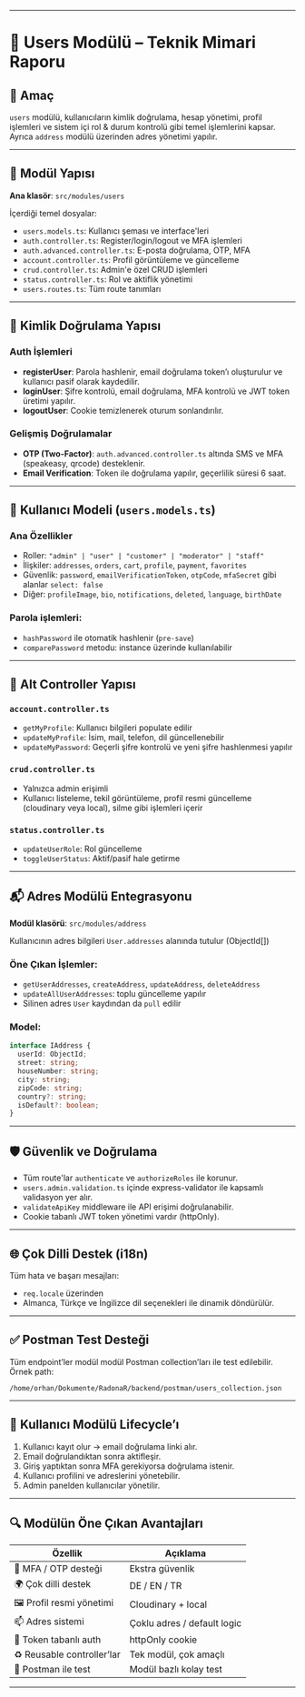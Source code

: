 
---

# 👤 **Users Modülü – Teknik Mimari Raporu**

## 📌 Amaç

`users` modülü, kullanıcıların kimlik doğrulama, hesap yönetimi, profil işlemleri ve sistem içi rol & durum kontrolü gibi temel işlemlerini kapsar. Ayrıca `address` modülü üzerinden adres yönetimi yapılır.

---

## 🧱 Modül Yapısı

**Ana klasör**: `src/modules/users`

İçerdiği temel dosyalar:

* `users.models.ts`: Kullanıcı şeması ve interface'leri
* `auth.controller.ts`: Register/login/logout ve MFA işlemleri
* `auth.advanced.controller.ts`: E-posta doğrulama, OTP, MFA
* `account.controller.ts`: Profil görüntüleme ve güncelleme
* `crud.controller.ts`: Admin'e özel CRUD işlemleri
* `status.controller.ts`: Rol ve aktiflik yönetimi
* `users.routes.ts`: Tüm route tanımları

---

## 🔐 Kimlik Doğrulama Yapısı

### Auth İşlemleri

* **registerUser**: Parola hashlenir, email doğrulama token’ı oluşturulur ve kullanıcı pasif olarak kaydedilir.
* **loginUser**: Şifre kontrolü, email doğrulama, MFA kontrolü ve JWT token üretimi yapılır.
* **logoutUser**: Cookie temizlenerek oturum sonlandırılır.

### Gelişmiş Doğrulamalar

* **OTP (Two-Factor)**: `auth.advanced.controller.ts` altında SMS ve MFA (speakeasy, qrcode) desteklenir.
* **Email Verification**: Token ile doğrulama yapılır, geçerlilik süresi 6 saat.

---

## 🧠 Kullanıcı Modeli (`users.models.ts`)

### Ana Özellikler

* Roller: `"admin" | "user" | "customer" | "moderator" | "staff"`
* İlişkiler: `addresses`, `orders`, `cart`, `profile`, `payment`, `favorites`
* Güvenlik: `password`, `emailVerificationToken`, `otpCode`, `mfaSecret` gibi alanlar `select: false`
* Diğer: `profileImage`, `bio`, `notifications`, `deleted`, `language`, `birthDate`

### Parola işlemleri:

* `hashPassword` ile otomatik hashlenir (`pre-save`)
* `comparePassword` metodu: instance üzerinde kullanılabilir

---

## 📂 Alt Controller Yapısı

### `account.controller.ts`

* `getMyProfile`: Kullanıcı bilgileri populate edilir
* `updateMyProfile`: İsim, mail, telefon, dil güncellenebilir
* `updateMyPassword`: Geçerli şifre kontrolü ve yeni şifre hashlenmesi yapılır

### `crud.controller.ts`

* Yalnızca admin erişimli
* Kullanıcı listeleme, tekil görüntüleme, profil resmi güncelleme (cloudinary veya local), silme gibi işlemleri içerir

### `status.controller.ts`

* `updateUserRole`: Rol güncelleme
* `toggleUserStatus`: Aktif/pasif hale getirme

---

## 📬 Adres Modülü Entegrasyonu

**Modül klasörü**: `src/modules/address`

Kullanıcının adres bilgileri `User.addresses` alanında tutulur (ObjectId\[])

### Öne Çıkan İşlemler:

* `getUserAddresses`, `createAddress`, `updateAddress`, `deleteAddress`
* `updateAllUserAddresses`: toplu güncelleme yapılır
* Silinen adres `User` kaydından da `pull` edilir

### Model:

```ts
interface IAddress {
  userId: ObjectId;
  street: string;
  houseNumber: string;
  city: string;
  zipCode: string;
  country?: string;
  isDefault?: boolean;
}
```

---

## 🛡️ Güvenlik ve Doğrulama

* Tüm route'lar `authenticate` ve `authorizeRoles` ile korunur.
* `users.admin.validation.ts` içinde express-validator ile kapsamlı validasyon yer alır.
* `validateApiKey` middleware ile API erişimi doğrulanabilir.
* Cookie tabanlı JWT token yönetimi vardır (httpOnly).

---

## 🌐 Çok Dilli Destek (i18n)

Tüm hata ve başarı mesajları:

* `req.locale` üzerinden
* Almanca, Türkçe ve İngilizce dil seçenekleri ile dinamik döndürülür.

---

## ✅ Postman Test Desteği

Tüm endpoint’ler modül modül Postman collection’ları ile test edilebilir.
Örnek path:

```
/home/orhan/Dokumente/RadonaR/backend/postman/users_collection.json
```

---

## 🔄 Kullanıcı Modülü Lifecycle’ı

1. Kullanıcı kayıt olur → email doğrulama linki alır.
2. Email doğrulandıktan sonra aktifleşir.
3. Giriş yaptıktan sonra MFA gerekiyorsa doğrulama istenir.
4. Kullanıcı profilini ve adreslerini yönetebilir.
5. Admin panelden kullanıcılar yönetilir.

---

## 🔍 Modülün Öne Çıkan Avantajları

| Özellik                    | Açıklama                    |
| -------------------------- | --------------------------- |
| 🔐 MFA / OTP desteği       | Ekstra güvenlik             |
| 🌍 Çok dilli destek        | DE / EN / TR                |
| 🖼️ Profil resmi yönetimi  | Cloudinary + local          |
| 📫 Adres sistemi           | Çoklu adres / default logic |
| 🔁 Token tabanlı auth      | httpOnly cookie             |
| ♻️ Reusable controller’lar | Tek modül, çok amaçlı       |
| 🧪 Postman ile test        | Modül bazlı kolay test      |

---
